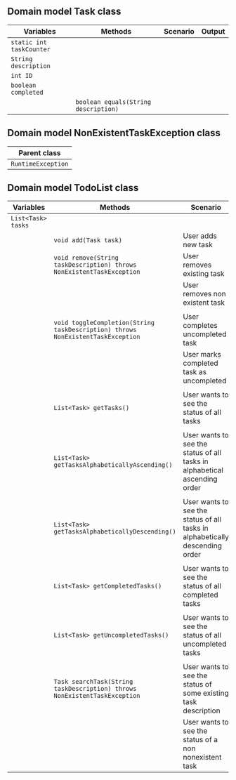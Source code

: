 ## Domain model Task class
| Variables                | Methods                              | Scenario | Output |
|--------------------------|--------------------------------------|----------|--------|
| `static int taskCounter` |                                      |          |        |
| `String description`     |                                      |          |        |
| `int ID`                 |                                      |          |        |
| `boolean completed`      |                                      |          |        |
|                          | `boolean equals(String description)` |          |        |

## Domain model NonExistentTaskException class
| Parent class       |
|--------------------|
| `RuntimeException` |

## Domain model TodoList class
| Variables          | Methods                                                                         | Scenario                                                                     | Output                                                |
|--------------------|---------------------------------------------------------------------------------|------------------------------------------------------------------------------|-------------------------------------------------------|
| `List<Task> tasks` |                                                                                 |                                                                              |                                                       |
|                    | `void add(Task task)`                                                           | User adds new task                                                           |                                                       |
|                    | `void remove(String taskDescription) throws NonExistentTaskException`           | User removes existing task                                                   |                                                       |
|                    |                                                                                 | User removes non existent task                                               | NonExistentTaskException                              |
|                    |                                                                                 |                                                                              |                                                       |
|                    | `void toggleCompletion(String taskDescription) throws NonExistentTaskException` | User completes uncompleted task                                              |                                                       |
|                    |                                                                                 | User marks completed task as uncompleted                                     |                                                       |
|                    |                                                                                 |                                                                              |                                                       |
|                    | `List<Task> getTasks()`                                                         | User wants to see the status of all tasks                                    | All registered tasks                                  |
|                    |                                                                                 |                                                                              |                                                       |
|                    | `List<Task> getTasksAlphabeticallyAscending()`                                  | User wants to see the status of all tasks in alphabetical ascending order    | All registered tasks sorted alphabetically ascending  |
|                    |                                                                                 |                                                                              |                                                       |
|                    | `List<Task> getTasksAlphabeticallyDescending()`                                 | User wants to see the status of all tasks in alphabetically descending order | All registered tasks sorted alphabetically descending |
|                    |                                                                                 |                                                                              |                                                       |
|                    | `List<Task> getCompletedTasks()`                                                | User wants to see the status of all completed tasks                          | All registered tasks filtered by completed            |
|                    |                                                                                 |                                                                              |                                                       |
|                    | `List<Task> getUncompletedTasks()`                                              | User wants to see the status of all uncompleted tasks                        | All registered tasks filtered by not completed        |
|                    |                                                                                 |                                                                              |                                                       |
|                    | `Task searchTask(String taskDescription) throws NonExistentTaskException`       | User wants to see the status of some existing task description               | The associated task                                   |
|                    |                                                                                 | User wants to see the status of a non nonexistent task                       | NonExistentTaskException                              |